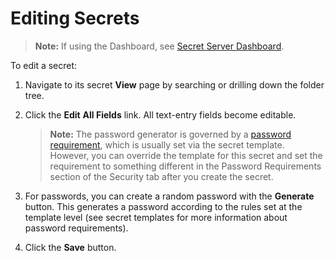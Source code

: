[title]: # (Editing Secrets)
[tags]: # (Secret)
[priority]: # (30)

# Editing Secrets

> **Note:** If using the Dashboard, see [Secret Server Dashboard](#secret-server-dashboard).

To edit a secret:

1. Navigate to its secret **View** page by searching or drilling down the folder tree.

1. Click the **Edit** **All Fields** link. All text-entry fields become editable.

   > **Note:** The password generator is governed by a [password requirement](#template-password-requirements), which is usually set via the secret template. However, you can override the template for this secret and set the requirement to something different in the Password Requirements section of the Security tab after you create the secret.

1. For passwords, you can create a random password with the **Generate** button. This generates a password according to the rules set at the template level (see secret templates for more information about password requirements).

1. Click the **Save** button.
